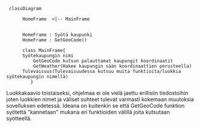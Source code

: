 ```mermaid
 classDiagram
      
      HomeFrame  <|-- MainFrame
      

      HomeFrame : Syötä kaupunki  
      HomeFrame : GetGeoCode()

      class MainFrame{
  	  Syötekaupungin nimi
          GetGeoCode kutsun palauttamat kaupungit koordinaatit  
          GetWeather(Hakee kaupungin sään koordinaattien perusteella) 
	  Tulevaisuus(Tulevaisuudessa kutsuu muita funktioita/luokkia syötekaupungin nimellä) 
         }

```
Luokkakaavio toistaiseksi, ohjelmaa ei ole vielä jaettu erillisiin tiedostoihin joten luokkien nimet ja väliset suhteet tulevat varmasti kokemaan muutoksia sovelluksen edetessä.
Ideana on kuitenkin se että GetGeoCode funktion syötettä "kannetaan" mukana eri funktioiden välillä joita kutsutaan syötteellä.

